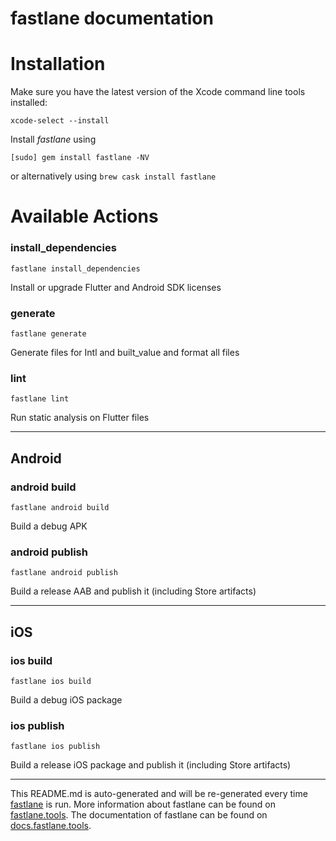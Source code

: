 fastlane documentation
================
# Installation

Make sure you have the latest version of the Xcode command line tools installed:

```
xcode-select --install
```

Install _fastlane_ using
```
[sudo] gem install fastlane -NV
```
or alternatively using `brew cask install fastlane`

# Available Actions
### install_dependencies
```
fastlane install_dependencies
```
Install or upgrade Flutter and Android SDK licenses
### generate
```
fastlane generate
```
Generate files for Intl and built_value and format all files
### lint
```
fastlane lint
```
Run static analysis on Flutter files

----

## Android
### android build
```
fastlane android build
```
Build a debug APK
### android publish
```
fastlane android publish
```
Build a release AAB and publish it (including Store artifacts)

----

## iOS
### ios build
```
fastlane ios build
```
Build a debug iOS package
### ios publish
```
fastlane ios publish
```
Build a release iOS package and publish it (including Store artifacts)

----

This README.md is auto-generated and will be re-generated every time [fastlane](https://fastlane.tools) is run.
More information about fastlane can be found on [fastlane.tools](https://fastlane.tools).
The documentation of fastlane can be found on [docs.fastlane.tools](https://docs.fastlane.tools).
